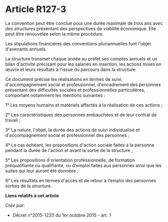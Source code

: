 # Article R127-3

La convention peut être conclue pour une durée maximale de trois ans avec des structures présentant des perspectives de
viabilité économique. Elle peut être renouvelée selon la même procédure. 

Les stipulations financières des conventions pluriannuelles font l'objet d'avenants annuels. 

La structure transmet chaque année au préfet ses comptes annuels et un bilan d'activité précisant pour les salariés en
insertion, les actions mises en œuvre et leurs résultats à l'issue du parcours dans la structure. 

Ce document précise les réalisations en termes de suivi, d'accompagnement social et professionnel, d'encadrement des
personnes présentant des difficultés sociales et professionnelles particulières, comportant notamment les mentions
suivantes : 

1° Les moyens humains et matériels affectés à la réalisation de ces actions ; 

2° Les caractéristiques des personnes embauchées et de leur contrat de travail ; 

3° La nature, l'objet, la durée des actions de suivi individualisé et d'accompagnement social et professionnel des
personnes ; 

4° Le cas échéant, les propositions d'action sociale faites à la personne pendant la durée de l'action et avant la sortie de
la structure ; 

5° Les propositions d'orientation professionnelle, de formation préqualifiante ou qualifiante, ou d'emploi faites aux
personnes ainsi que les suites qui leur auront été données ; 

6° Les résultats en termes d'accès et de retour à l'emploi des personnes sorties de la structure.

**Liens relatifs à cet article**

_Créé par_:

  - Décret n°2015-1220 du 1er octobre 2015 - art. 1
